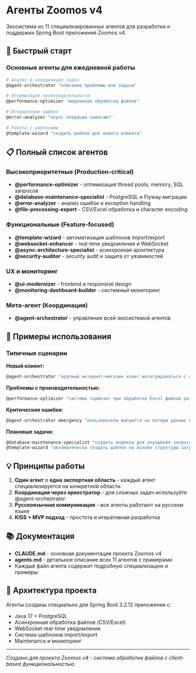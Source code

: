 # Агенты Zoomos v4

Экосистема из 11 специализированных агентов для разработки и поддержки Spring Boot приложения Zoomos v4.

## 🚀 Быстрый старт

### Основные агенты для ежедневной работы

```bash
# Анализ и координация задач
@agent-orchestrator "описание проблемы или задачи"

# Оптимизация производительности
@performance-optimizer "медленная обработка файлов"

# Исправление ошибок
@error-analyzer "async операции зависают"

# Работа с шаблонами
@template-wizard "создать шаблон для нового клиента"
```

## 📋 Полный список агентов

### Высокоприоритетные (Production-critical)
- **@performance-optimizer** - оптимизация thread pools, memory, SQL запросов
- **@database-maintenance-specialist** - PostgreSQL и Flyway миграции
- **@error-analyzer** - анализ ошибок и exception handling
- **@file-processing-expert** - CSV/Excel обработка и character encoding

### Функциональные (Feature-focused)
- **@template-wizard** - автоматизация шаблонов import/export
- **@websocket-enhancer** - real-time уведомления и WebSocket
- **@async-architecture-specialist** - асинхронная архитектура
- **@security-auditor** - security audit и защита от уязвимостей

### UX и мониторинг
- **@ui-modernizer** - frontend и responsive design
- **@monitoring-dashboard-builder** - системный мониторинг

### Мета-агент (Координация)
- **@agent-orchestrator** - управление всей экосистемой агентов

## 🎯 Примеры использования

### Типичные сценарии

**Новый клиент:**
```bash
@agent-orchestrator "крупный интернет-магазин хочет интегрироваться с особыми требованиями к файлам"
```

**Проблемы с производительностью:**
```bash
@performance-optimizer "система тормозит при обработке Excel файлов размером 500MB"
```

**Критические ошибки:**
```bash
@agent-orchestrator emergency "пользователи жалуются на потерю данных в async операциях"
```

**Плановые задачи:**
```bash
@database-maintenance-specialist "создать индексы для улучшения запросов ClientService"
@template-wizard "автоматически создать шаблон на основе структуры загруженного файла"
```

## 💡 Принципы работы

1. **Один агент = одна экспертная область** - каждый агент специализируется на конкретной области
2. **Координация через оркестратор** - для сложных задач используйте @agent-orchestrator
3. **Русскоязычная коммуникация** - все агенты работают на русском языке
4. **KISS + MVP подход** - простота и итеративная разработка

## 📚 Документация

- **CLAUDE.md** - основная документация проекта Zoomos v4
- **agents.md** - детальное описание всех 11 агентов с примерами
- Каждый файл агента содержит подробную специализацию и примеры

## 🔧 Архитектура проекта

Агенты созданы специально для Spring Boot 3.2.12 приложения с:
- Java 17 + PostgreSQL
- Асинхронная обработка файлов (CSV/Excel)
- WebSocket real-time уведомления
- Система шаблонов import/export
- Maintenance и мониторинг

---

*Создано для проекта Zoomos v4 - система обработки файлов с client-based функциональностью*